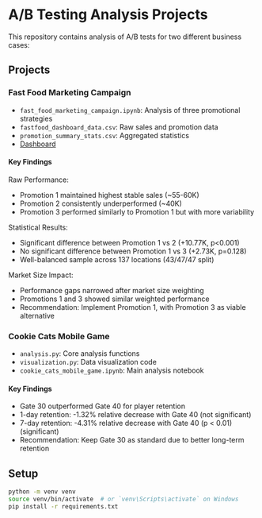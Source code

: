 # A/B Testing Analysis Projects

This repository contains analysis of A/B tests for two different business cases:

## Projects

### Fast Food Marketing Campaign
- `fast_food_marketing_campaign.ipynb`: Analysis of three promotional strategies
- `fastfood_dashboard_data.csv`: Raw sales and promotion data
- `promotion_summary_stats.csv`: Aggregated statistics 
- [Dashboard](https://lookerstudio.google.com/reporting/04502a29-37c4-41de-b5cb-9b7300bb5763)

#### Key Findings
Raw Performance:
- Promotion 1 maintained highest stable sales (~55-60K)
- Promotion 2 consistently underperformed (~40K)
- Promotion 3 performed similarly to Promotion 1 but with more variability

Statistical Results:
- Significant difference between Promotion 1 vs 2 (+10.77K, p<0.001)
- No significant difference between Promotion 1 vs 3 (+2.73K, p=0.128)
- Well-balanced sample across 137 locations (43/47/47 split)

Market Size Impact:
- Performance gaps narrowed after market size weighting
- Promotions 1 and 3 showed similar weighted performance
- Recommendation: Implement Promotion 1, with Promotion 3 as viable alternative

### Cookie Cats Mobile Game
- `analysis.py`: Core analysis functions
- `visualization.py`: Data visualization code
- `cookie_cats_mobile_game.ipynb`: Main analysis notebook

#### Key Findings
- Gate 30 outperformed Gate 40 for player retention
- 1-day retention: -1.32% relative decrease with Gate 40 (not significant)
- 7-day retention: -4.31% relative decrease with Gate 40 (p < 0.01) (significant)
- Recommendation: Keep Gate 30 as standard due to better long-term retention

## Setup
```bash
python -m venv venv
source venv/bin/activate  # or `venv\Scripts\activate` on Windows
pip install -r requirements.txt
```
